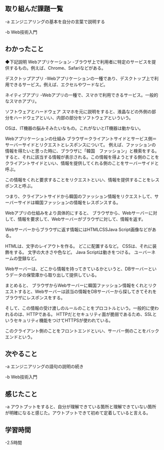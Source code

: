 ## 取り組んだ課題一覧  
-a  エンジニアリングの基本を自分の言葉で説明する

-b  Web技術入門

## わかったこと
◆下記説明
Webアプリケーション
-ブラウザ上で利用者に特定のサービスを提供するもの。例えば、Chrome、Safariなどがある。

デスクトップアプリ
-Webアプリケーションの一種であり、デスクトップ上で利用できるサービス。例えば、エクセルやワードなど。

ネイティブアプリ
-Webアプリの一種で、スマホで利用できるサービス。一般的なスマホアプリ。

ソフトウェアとハードウェア
スマホを元に説明をすると、液晶などの外側の部分をハードウェアといい、内部の部分をソフトウェアといういう。

OSは、IT機器の脳みそみたいなもの。これがないとIT機器は動かない。


Webアプリケーションの仕組み
ブラウザ＝クライアントサイドとサービス側＝サーバーサイドとリクエストとレスポンスについて。
例えば、ファッションの情報を得たいと思った時に、ブラウザに「韓国　ファッション」と検索をする。すると、それに該当する情報が表示される。この情報を得ようとする側のことをクライアントサイドといい、情報を提供してくれる側のことをサーバーサイドと呼ぶ。

この情報をくれと要求することをリクエストといい、情報を提供することをレスポンスと呼ぶ。

つまり、クライアントサイドから韓国のファッション情報をリクエストして、サーバーサイドは韓国ファッションの情報をレスポンスする。

Webアプリの仕組みをより具体的にすると、
ブラウザから、Webサーバーに対して、情報を要求して、Webサーバーがブラウザに対して、情報を返す。

Webサーバーからブラウザに返す情報にはHTMLCSSJava Script画像などがある。

HTMLは、文字のレイアウトを作る。
どこに配置するなど。
CSSは、それに装飾をする。
文字の大きさや色など。
Java Scriptは動きをつける。
ユーバーネームの登録など。

Webサーバーは、どこから情報を持ってきているかというと、DBサーバーというデータの保管庫から取り出して提供している。

まとめると、
ブラウザからWebサーバーに韓国ファッション情報をくれとリクエストすると、Webサーバーは該当の情報をDBサーバーから探してきてそれをブラウザにレスポンスをする。

そして、この情報の受け渡しのルールのことをプロコトルという。一般的に使われるのは、HTTPである。
HTTPだとセキュリティ面が脆弱であるため、SSLというセキュリティ機能をつけてHTTPSが使われている。

このクライアント側のことをフロントエンドといい、サーバー側のことをバックエンドという。

## 次やること
-a  エンジニアリングの語句の説明の続き

-b  Web技術入門
## 感じたこと
-a  アウトプットをすると、自分が理解できている箇所と理解できていない箇所が明確になると感じた。アウトプットできて初めて定着していると言える。

## 学習時間
-2.5時間
